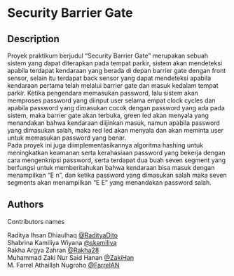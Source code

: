 # Security Barrier Gate

## Description

Proyek praktikum berjudul “Security Barrier Gate” merupakan sebuah sistem yang dapat diterapkan pada tempat parkir, sistem akan mendeteksi apabila terdapat kendaraan yang berada di depan barrier gate dengan front sensor, selain itu terdapat back sensor yang dapat mendeteksi apabila kendaraan pertama telah melalui barrier gate dan masuk kedalam tempat parkir. Ketika pengendara memasukan password, lalu sistem akan memproses password yang diinput user selama empat clock cycles dan apabila password yang dimasukan cocok dengan password yang ada pada sistem, maka barrier gate akan terbuka, green led akan menyala yang menandakan bahwa kendaraan diijinkan masuk, namun apabila password yang dimasukan salah, maka red led akan menyala dan akan meminta user untuk memasukan password yang benar.<br/>
Pada proyek ini juga diimplementasikannya algoritma hashing untuk meningkatkan keamanan serta kerahasiaan password yang bekerja dengan cara mengenkripsi password, serta terdapat dua buah seven segment yang berfungsi untuk memberitahukan bahwa kendaraan bisa masuk dengan menampilkan “E n”, dan ketika password yang dimasukan salah maka seven segments akan menampilkan “E E” yang menandakan password salah.

## Authors

Contributors names

Raditya Ihsan Dhiaulhaq [@RadityaDito](https://github.com/RadityaDito)<br/>
Shabrina Kamiliya Wiyana [@skamiliya](https://github.com/skamiliya)<br/>
Rakha Argya Zahran [@Rakha28](https://github.com/Rakha28)<br/>
Muhammad Zaki Nur Said Hanan [@ZakiHan](https://github.com/ZakiHan)<br/>
M. Farrel Athaillah Nugroho [@FarrelAN](https://github.com/FarrelAN)<br/>
